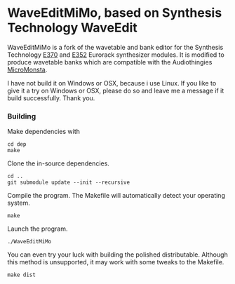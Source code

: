 # WaveEditMiMo, based on Synthesis Technology WaveEdit

WaveEditMiMo is a fork of the wavetable and bank editor for the Synthesis Technology [E370](http://synthtech.com/eurorack/E370/) and [E352](http://synthtech.com/eurorack/E352/) Eurorack synthesizer modules. It is modified to produce wavetable banks which are compatible with the Audiothingies [MicroMonsta](https://www.audiothingies.com/product/micromonsta/).

I have not build it on Windows or OSX, because i use Linux. If you like to give it a try on Windows or OSX, please do so and leave me a message if it build successfully. Thank you.

### Building

Make dependencies with

	cd dep
	make

Clone the in-source dependencies.

	cd ..
	git submodule update --init --recursive

Compile the program. The Makefile will automatically detect your operating system.

	make

Launch the program.

	./WaveEditMiMo

You can even try your luck with building the polished distributable. Although this method is unsupported, it may work with some tweaks to the Makefile.

	make dist
